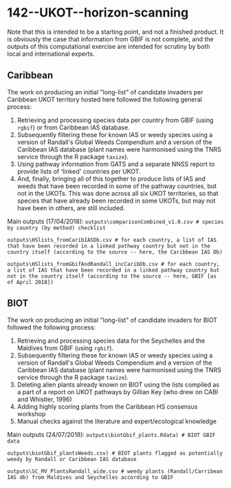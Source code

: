 # 142--UKOT--horizon-scanning
Note that this is intended to be a starting point, and not a finished product. It is obviously the case that information from GBIF is not complete, and the outputs of this computational exercise are intended for scrutiny by both local and international experts.

## Caribbean
The work on producing an initial "long-list" of candidate invaders per Caribbean UKOT territory hosted here followed the following general process:
1. Retrieving and processing species data per country from GBIF (using `rgbif`) or from Caribbean IAS database.
2. Subsequently filtering these for known IAS or weedy species using a version of Randall's Global Weeds Compendium and a version of the Caribbean IAS database (plant names were harmonised using the TNRS service through the R package `taxize`).
3. Using pathway information from GATS and a separate NNSS report to provide lists of 'linked' countries per UKOT.
4. And, finally, bringing all of this together to produce lists of IAS and weeds that have been recorded in some of the pathway countries, but not in the UKOTs. This was done across all six UKOT territories, so that species that have already been recorded in some UKOTs, but may not have been in others, are still included.

Main outputs (17/04/2018): 
`outputs\comparisonCombined_v1.0.csv # species by country (by method) checklist`

`outputs\HSlists_fromCaribIASDb.csv # for each country, a list of IAS that have been recorded in a linked pathway country but not in the country itself (according to the source -- here, the Caribbean IAS Db)`

`outputs\HSlists_fromGbifAndRandall_incCaribDb.csv # for each country, a list of IAS that have been recorded in a linked pathway country but not in the country itself (according to the source -- here, GBIF [as of April 2018])`

## BIOT
The work on producing an initial "long-list" of candidate invaders for BIOT followed the following process:
1. Retrieving and processing species data for the Seychelles and the Maldives from GBIF (using `rgbif`).
2. Subsequently filtering these for known IAS or weedy species using a version of Randall's Global Weeds Compendium and a version of the Caribbean IAS database (plant names were harmonised using the TNRS service through the R package `taxize`).
3. Deleting alien plants already known on BIOT using the lists compiled as a part of a report on UKOT pathways by Gillian Key (who drew on CABI and Whistler, 1996)
4. Adding highly scoring plants from the Caribbean HS consensus workshop
4. Manual checks against the literature and expert/ecological knowledge

Main outputs (24/07/2018): 
`outputs\biotGbif_plants.Rdata) # BIOT GBIF data`

`outputs\biotGbif_plantsWeeds.csv) # BIOT plants flagged as potentially weedy by Randall or Caribbean IAS database`

`outputs\SC_MV_PlantsRandall_wide.csv # weedy plants (Randall/Carribean IAS db) from Maldives and Seychelles according to GBIF`